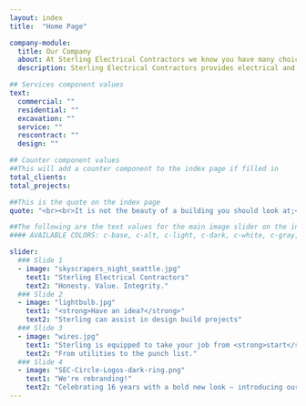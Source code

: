 ```yaml
---
layout: index
title:  "Home Page"

company-module:
  title: Our Company
  about: At Sterling Electrical Contractors we know you have many choices to serve your electrical needs. We separate ourselves from our competitors by placing our customers first - that’s why we have so many smiling customers, rave reviews and enthusiastic referrals.
  description: Sterling Electrical Contractors provides electrical and excavation work for commercial and residential.

## Services component values
text:
  commercial: ""
  residential: ""
  excavation: ""
  service: ""
  rescontract: ""
  design: ""

## Counter component values
##This will add a counter component to the index page if filled in
total_clients:
total_projects:

##This is the quote on the index page
quote: "<br><br>It is not the beauty of a building you should look at;<br>it's the construction of the foundation that will stand the test of time. <br>-David Allan Coe"

##The following are the text values for the main image slider on the index page
#### AVAILABLE COLORS: c-base, c-alt, c-light, c-dark, c-white, c-gray, c-black, c-red

slider:
  ### Slide 1
  - image: "skyscrapers_night_seattle.jpg"
    text1: "Sterling Electrical Contractors"
    text2: "Honesty. Value. Integrity."
  ### Slide 2
  - image: "lightbulb.jpg"
    text1: "<strong>Have an idea?</strong>"
    text2: "Sterling can assist in design build projects"
  ### Slide 3
  - image: "wires.jpg"
    text1: "Sterling is equipped to take your job from <strong>start</strong> to <strong>finish</strong>. "
    text2: "From utilities to the punch list."
  ### Slide 4
  - image: "SEC-Circle-Logos-dark-ring.png"
    text1: "We're rebranding!"
    text2: "Celebrating 16 years with a bold new look — introducing our new logo."
---
```

